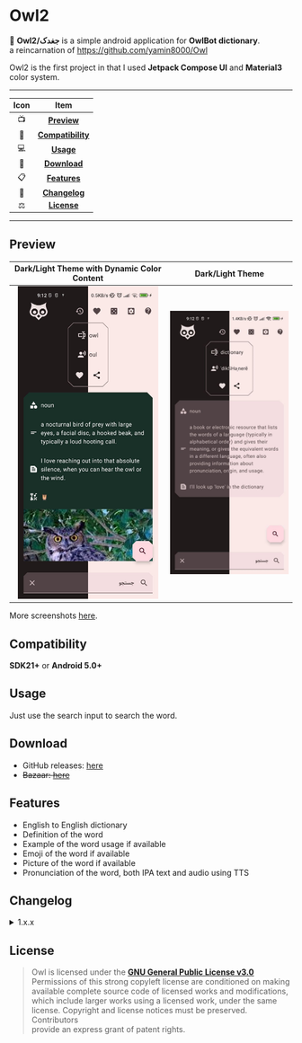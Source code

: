 # Owl2

🦉 **Owl2/جغدک** is a simple android application for **OwlBot dictionary**.  
a reincarnation of https://github.com/yamin8000/Owl

Owl2 is the first project in that I used **Jetpack Compose UI** and **Material3** color system.

---

| Icon |                Item                 |
|:----:|:-----------------------------------:|
|  📺  |       [**Preview**](#Preview)       |
|  📱  | [**Compatibility**](#Compatibility) |
|  💻  |         [**Usage**](#Usage)         |
|  📩  |      [**Download**](#Download)      |
|  📋  |      [**Features**](#Features)      |
|  🧾  |     [**Changelog**](#Changelog)     |
|  ⚖️  |       [**License**](#License)       |

---

## Preview

|                       Dark/Light Theme with Dynamic Color Content                        |                                       Dark/Light Theme                                       |
|:----------------------------------------------------------------------------------------:|:--------------------------------------------------------------------------------------------:|
| <img src="./screenshots/1.0.4/photo_2022-09-26_09-12-54.png" alt="preview" width="250"/> | <img src="./screenshots/1.0.4/photo_2022-09-26_09-12-55 (2).png" alt="preview" width="250"/> |

More screenshots [here](./screenshots).

## Compatibility

**SDK21+** or **Android 5.0+**

## Usage

Just use the search input to search the word.

## Download

- GitHub releases: [here](https://github.com/yamin8000/Owl2/releases)
- ~~Bazaar: [here](https://cafebazaar.ir/app/io.github.yamin8000.owl)~~

## Features

- English to English dictionary
- Definition of the word
- Example of the word usage if available
- Emoji of the word if available
- Picture of the word if available
- Pronunciation of the word, both IPA text and audio using TTS

## Changelog

<details>
<summary>1.x.x</summary>

- **1.0.7** [Changelogs](https://github.com/yamin8000/Owl2/releases/tag/1.0.7)
- **1.0.6** [Changelogs](https://github.com/yamin8000/Owl2/releases/tag/1.0.6)
- **1.0.5** [Changelogs](https://github.com/yamin8000/Owl2/releases/tag/1.0.5)
- **1.0.4** [Changelogs](https://github.com/yamin8000/Owl2/releases/tag/1.0.4)
- **1.0.3** [Changelogs](https://github.com/yamin8000/Owl2/releases/tag/1.0.3)
- **1.0.2** Bug fix
- **1.0.1** [Changelogs](https://github.com/yamin8000/Owl2/releases/tag/1.0.1)
- **1.0.0** First release

</details>

## License

> Owl is licensed under the **[GNU General Public License v3.0](./LICENSE)**  
> Permissions of this strong copyleft license are conditioned on making  
> available complete source code of licensed works and modifications,  
> which include larger works using a licensed work, under the same  
> license. Copyright and license notices must be preserved. Contributors  
> provide an express grant of patent rights.
